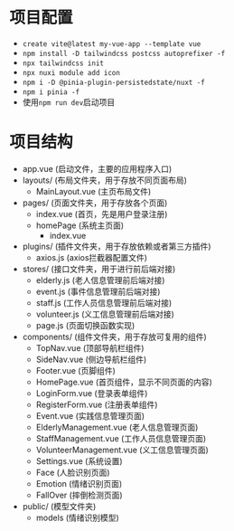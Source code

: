 # 项目配置
- `create vite@latest my-vue-app --template vue`
- `npm install -D tailwindcss postcss autoprefixer -f`
- `npx tailwindcss init`
- `npx nuxi module add icon`
- `npm i -D @pinia-plugin-persistedstate/nuxt -f`
- `npm i pinia -f`
- 使用`npm run dev`启动项目

# 项目结构
- app.vue (启动文件，主要的应用程序入口)
- layouts/ (布局文件夹，用于存放不同页面布局)
    - MainLayout.vue (主页布局文件)
- pages/ (页面文件夹，用于存放各个页面)
    - index.vue (首页，先是用户登录注册)
    - homePage (系统主页面)
        - index.vue
- plugins/ (插件文件夹，用于存放依赖或者第三方插件)
    - axios.js (axios拦截器配置文件)
- stores/ (接口文件夹，用于进行前后端对接)
    - elderly.js (老人信息管理前后端对接)
    - event.js (事件信息管理前后端对接)
    - staff.js (工作人员信息管理前后端对接)
    - volunteer.js (义工信息管理前后端对接)
    - page.js (页面切换函数实现)
- components/ (组件文件夹，用于存放可复用的组件)
    - TopNav.vue (顶部导航栏组件)
    - SideNav.vue (侧边导航栏组件)
    - Footer.vue (页脚组件)
    - HomePage.vue (首页组件，显示不同页面的内容)
    - LoginForm.vue (登录表单组件)
    - RegisterForm.vue (注册表单组件)
    - Event.vue (实践信息管理页面)
    - ElderlyManagement.vue (老人信息管理页面)
    - StaffManagement.vue (工作人员信息管理页面)
    - VolunteerManagement.vue (义工信息管理页面)
    - Settings.vue (系统设置)
    - Face (人脸识别页面)
    - Emotion (情绪识别页面)
    - FallOver (摔倒检测页面)
- public/ (模型文件夹)
    - models (情绪识别模型)
